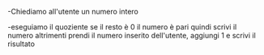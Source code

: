 -Chiediamo all'utente un numero intero

-eseguiamo il quoziente se il resto è 0 il numero è pari quindi scrivi il numero altrimenti prendi il numero inserito dell'utente, aggiungi 1 e scrivi il risultato